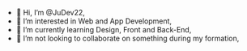 - 👋 Hi, I’m @JuDev22,
- 👀 I’m interested in Web and App Development,
- 🌱 I’m currently learning Design, Front and Back-End,
- 💞️ I’m not looking to collaborate on something during my formation,
